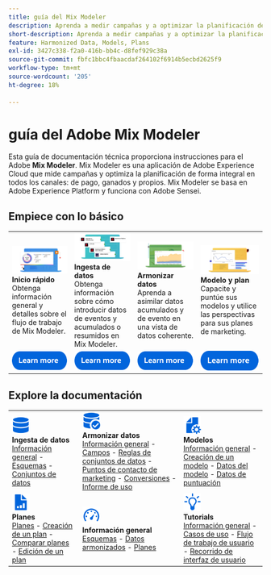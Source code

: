 ```yaml
---
title: guía del Mix Modeler
description: Aprenda a medir campañas y a optimizar la planificación de forma integral en todos los canales con Mix Modeler.
short-description: Aprenda a medir campañas y a optimizar la planificación de forma integral en todos los canales con Mix Modeler.
feature: Harmonized Data, Models, Plans
exl-id: 3427c338-f2a0-416b-bb4c-d8fef929c38a
source-git-commit: fbfc1bbc4fbaacdaf264102f6914b5ecbd2625f9
workflow-type: tm+mt
source-wordcount: '205'
ht-degree: 18%

---
```


# guía del Adobe Mix Modeler

Esta guía de documentación técnica proporciona instrucciones para el Adobe **Mix Modeler**. Mix Modeler es una aplicación de Adobe Experience Cloud que mide campañas y optimiza la planificación de forma integral en todos los canales: de pago, ganados y propios. Mix Modeler se basa en Adobe Experience Platform y funciona con Adobe Sensei.

## Empiece con lo básico

<table style="table-layout:fixed">
  <tr style="border: 0;">
    <td>
    <a href="/help/overview.md"><img src="./assets/whatis-mm.png"></a>
    <div><strong>Inicio rápido</strong><br/>Obtenga información general y detalles sobre el flujo de trabajo de Mix Modeler.</div>
    </td>
    <td>
    <a href="/help/ingest-data/overview.md"><img src="./assets/data-ingestion-mm.png"></a>
    <div><strong>Ingesta de datos</strong><br/>Obtenga información sobre cómo introducir datos de eventos y acumulados o resumidos en Mix Modeler.</div>
    </td>
    <td>
    <a href="/help/harmonize-data/overview.md"><img src="./assets/plan-mm.png"/></a>
    <div><strong>Armonizar datos</strong><br/>Aprenda a asimilar datos acumulados y de evento en una vista de datos coherente. 
    </div>
    </td>
    <td>
    <a href="/help/models/overview.md"><img src="./assets/models-mm.png"></a>
    <div><strong>Modelo y plan</strong><br/>Capacite y puntúe sus modelos y utilice las perspectivas para sus planes de marketing.</div>
    </td>
  </tr>
  <tr style="border: 0;">
    <td align="center"><a href="/help/overview.md"><img src="./assets/learn-more-button.svg"></a></td>
    <td align="center"><a href="/help/ingest-data/overview.md"><img src="./assets/learn-more-button.svg"></a></td>
    <td align="center"><a href="/help/harmonize-data/overview.md"><img src="./assets/learn-more-button.svg"></a></td>
    <td align="center"><a href="/help/models/overview.md"><img src="./assets/learn-more-button.svg"></a></td>
    </tr>
</table>


## Explore la documentación

<table style="table-layout:auto">
  <tr style="border: 0;">
    <td>
      <img src="./assets/Data.svg" width="35px"><br/>
      <strong>Ingesta de datos</strong><br/><a href="/help/ingest-data/overview.md">Información general</a> - <a href="/help/ingest-data/schemas.md">Esquemas</a> - <a href="/help/ingest-data/datasets.md">Conjuntos de datos</a> 
    </td>
    <td>
      <img src="./assets/DataCheck.svg" width="35px"><br/>
      <strong>Armonizar datos</strong><br/><a href="/help/harmonize-data/overview.md">Información general</a> - <a href="/help/harmonize-data/fields.md">Campos</a>  - <a href="/help/harmonize-data/dataset-rules.md">Reglas de conjuntos de datos</a> - <a href="/help/harmonize-data/marketing-touchpoints.md">Puntos de contacto de marketing</a> - <a href="/help/harmonize-data/conversions.md">Conversiones</a> - <a href="/help/harmonize-data/usage-report.md">Informe de uso</a>  
    </td>
    <td>
      <img src="./assets/FileGear.svg" width="35px"><br/>
      <strong>Modelos</strong><br/><a href="/help/models/overview.md">Información general</a> - <a href="/help/models/create.md">Creación de un modelo</a> - <a href="/help/models/insights.md">Datos del modelo</a> - <a href="/help/models/scoring-data.md">Datos de puntuación</a>
    </td>
  </tr>
  <tr style="border: 0;">
    <td>
      <img src="./assets/FileChart.svg" width="35px"><br/>
      <strong>Planes</strong><br/><a href="/help/plans/overview.md">Planes</a> - <a href="/help/plans/create.md">Creación de un plan</a> - <a href="/help/plans/compare.md">Comparar planes</a> - <a href="/help/plans/edit.md">Edición de un plan</a>
    </td>
    <td>
      <img src="./assets/Dashboard.svg" width="35px"><br/>
      <strong>Información general</strong><br/><a href="/help/dashboard/overview.md">Esquemas</a> - <a href="/help/dashboard/harmonized-data.md">Datos armonizados</a> - <a href="/help/dashboard/plans.md">Planes</a>
    </td>
        <td>
      <img src="./assets/Learn.svg" width="35px"><br/>
      <strong>Tutorials</strong><br/><a href="https://experienceleague.adobe.com/docs/mix-modeler-learn/tutorials/overview.html?lang=en">Información general</a> - <a href="https://experienceleague.adobe.com/docs/mix-modeler-learn/tutorials/intro/use-cases.html?lang=en">Casos de uso</a> - <a href="https://experienceleague.adobe.com/docs/mix-modeler-learn/tutorials/intro/user-workflow.html?lang=en">Flujo de trabajo de usuario</a>  - <a href="https://experienceleague.adobe.com/docs/mix-modeler-learn/tutorials/intro/user-interface-tour.html?lang=en">Recorrido de interfaz de usuario</a>
    </td>
  </tr>
</table>
